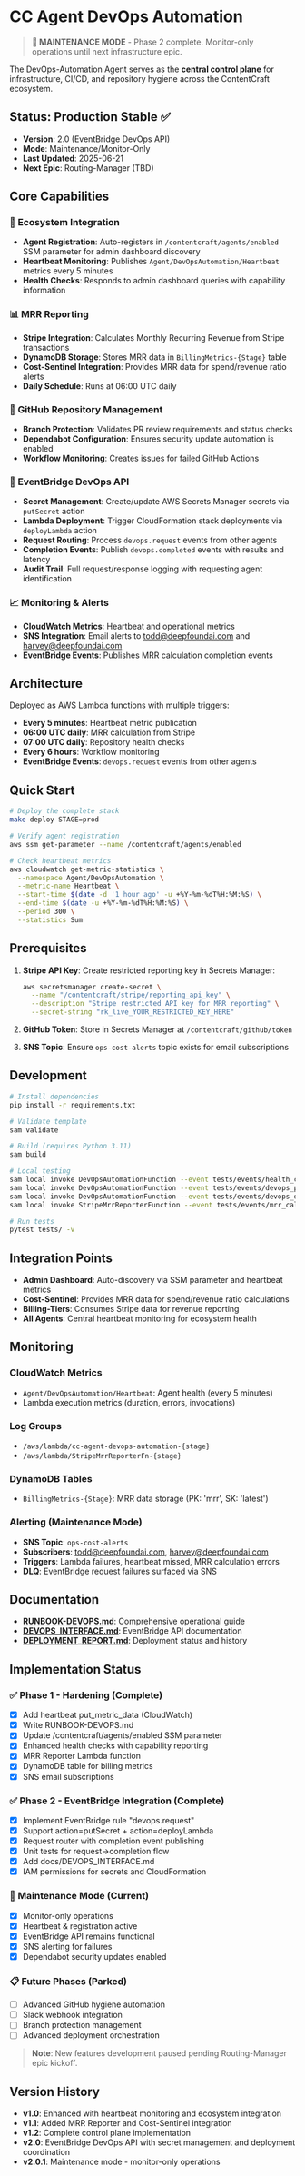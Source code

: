 # CC Agent DevOps Automation

> **🔧 MAINTENANCE MODE** - Phase 2 complete. Monitor-only operations until next infrastructure epic.

The DevOps-Automation Agent serves as the **central control plane** for infrastructure, CI/CD, and repository hygiene across the ContentCraft ecosystem.

## Status: Production Stable ✅

- **Version**: 2.0 (EventBridge DevOps API)
- **Mode**: Maintenance/Monitor-Only
- **Last Updated**: 2025-06-21
- **Next Epic**: Routing-Manager (TBD)

## Core Capabilities

### 🔄 Ecosystem Integration
- **Agent Registration**: Auto-registers in `/contentcraft/agents/enabled` SSM parameter for admin dashboard discovery
- **Heartbeat Monitoring**: Publishes `Agent/DevOpsAutomation/Heartbeat` metrics every 5 minutes
- **Health Checks**: Responds to admin dashboard queries with capability information

### 📊 MRR Reporting
- **Stripe Integration**: Calculates Monthly Recurring Revenue from Stripe transactions
- **DynamoDB Storage**: Stores MRR data in `BillingMetrics-{Stage}` table  
- **Cost-Sentinel Integration**: Provides MRR data for spend/revenue ratio alerts
- **Daily Schedule**: Runs at 06:00 UTC daily

### 🔧 GitHub Repository Management
- **Branch Protection**: Validates PR review requirements and status checks
- **Dependabot Configuration**: Ensures security update automation is enabled
- **Workflow Monitoring**: Creates issues for failed GitHub Actions

### 🎯 EventBridge DevOps API
- **Secret Management**: Create/update AWS Secrets Manager secrets via `putSecret` action
- **Lambda Deployment**: Trigger CloudFormation stack deployments via `deployLambda` action
- **Request Routing**: Process `devops.request` events from other agents
- **Completion Events**: Publish `devops.completed` events with results and latency
- **Audit Trail**: Full request/response logging with requesting agent identification

### 📈 Monitoring & Alerts
- **CloudWatch Metrics**: Heartbeat and operational metrics
- **SNS Integration**: Email alerts to todd@deepfoundai.com and harvey@deepfoundai.com
- **EventBridge Events**: Publishes MRR calculation completion events

## Architecture

Deployed as AWS Lambda functions with multiple triggers:
- **Every 5 minutes**: Heartbeat metric publication
- **06:00 UTC daily**: MRR calculation from Stripe
- **07:00 UTC daily**: Repository health checks  
- **Every 6 hours**: Workflow monitoring
- **EventBridge Events**: `devops.request` events from other agents

## Quick Start

```bash
# Deploy the complete stack
make deploy STAGE=prod

# Verify agent registration
aws ssm get-parameter --name /contentcraft/agents/enabled

# Check heartbeat metrics
aws cloudwatch get-metric-statistics \
  --namespace Agent/DevOpsAutomation \
  --metric-name Heartbeat \
  --start-time $(date -d '1 hour ago' -u +%Y-%m-%dT%H:%M:%S) \
  --end-time $(date -u +%Y-%m-%dT%H:%M:%S) \
  --period 300 \
  --statistics Sum
```

## Prerequisites

1. **Stripe API Key**: Create restricted reporting key in Secrets Manager:
   ```bash
   aws secretsmanager create-secret \
     --name "/contentcraft/stripe/reporting_api_key" \
     --description "Stripe restricted API key for MRR reporting" \
     --secret-string "rk_live_YOUR_RESTRICTED_KEY_HERE"
   ```

2. **GitHub Token**: Store in Secrets Manager at `/contentcraft/github/token`

3. **SNS Topic**: Ensure `ops-cost-alerts` topic exists for email subscriptions

## Development

```bash
# Install dependencies
pip install -r requirements.txt

# Validate template
sam validate

# Build (requires Python 3.11)
sam build

# Local testing
sam local invoke DevOpsAutomationFunction --event tests/events/health_check.json
sam local invoke DevOpsAutomationFunction --event tests/events/devops_put_secret.json
sam local invoke DevOpsAutomationFunction --event tests/events/devops_deploy_lambda.json
sam local invoke StripeMrrReporterFunction --event tests/events/mrr_calculation.json

# Run tests
pytest tests/ -v
```

## Integration Points

- **Admin Dashboard**: Auto-discovery via SSM parameter and heartbeat metrics
- **Cost-Sentinel**: Provides MRR data for spend/revenue ratio calculations
- **Billing-Tiers**: Consumes Stripe data for revenue reporting
- **All Agents**: Central heartbeat monitoring for ecosystem health

## Monitoring

### CloudWatch Metrics
- `Agent/DevOpsAutomation/Heartbeat`: Agent health (every 5 minutes)
- Lambda execution metrics (duration, errors, invocations)

### Log Groups
- `/aws/lambda/cc-agent-devops-automation-{stage}`
- `/aws/lambda/StripeMrrReporterFn-{stage}`

### DynamoDB Tables
- `BillingMetrics-{Stage}`: MRR data storage (PK: 'mrr', SK: 'latest')

### Alerting (Maintenance Mode)
- **SNS Topic**: `ops-cost-alerts`
- **Subscribers**: todd@deepfoundai.com, harvey@deepfoundai.com
- **Triggers**: Lambda failures, heartbeat missed, MRR calculation errors
- **DLQ**: EventBridge request failures surfaced via SNS

## Documentation

- **[RUNBOOK-DEVOPS.md](docs/RUNBOOK-DEVOPS.md)**: Comprehensive operational guide
- **[DEVOPS_INTERFACE.md](docs/DEVOPS_INTERFACE.md)**: EventBridge API documentation
- **[DEPLOYMENT_REPORT.md](DEPLOYMENT_REPORT.md)**: Deployment status and history

## Implementation Status

### ✅ Phase 1 - Hardening (Complete)
- [x] Add heartbeat put_metric_data (CloudWatch)
- [x] Write RUNBOOK-DEVOPS.md
- [x] Update /contentcraft/agents/enabled SSM parameter
- [x] Enhanced health checks with capability reporting
- [x] MRR Reporter Lambda function
- [x] DynamoDB table for billing metrics
- [x] SNS email subscriptions

### ✅ Phase 2 - EventBridge Integration (Complete)
- [x] Implement EventBridge rule "devops.request"
- [x] Support action=putSecret + action=deployLambda
- [x] Request router with completion event publishing
- [x] Unit tests for request→completion flow
- [x] Add docs/DEVOPS_INTERFACE.md
- [x] IAM permissions for secrets and CloudFormation

### 🔧 Maintenance Mode (Current)
- [x] Monitor-only operations
- [x] Heartbeat & registration active
- [x] EventBridge API remains functional
- [x] SNS alerting for failures
- [x] Dependabot security updates enabled

### 📋 Future Phases (Parked)
- [ ] Advanced GitHub hygiene automation
- [ ] Slack webhook integration  
- [ ] Branch protection management
- [ ] Advanced deployment orchestration

> **Note**: New features development paused pending Routing-Manager epic kickoff.

## Version History

- **v1.0**: Enhanced with heartbeat monitoring and ecosystem integration
- **v1.1**: Added MRR Reporter and Cost-Sentinel integration
- **v1.2**: Complete control plane implementation
- **v2.0**: EventBridge DevOps API with secret management and deployment coordination
- **v2.0.1**: Maintenance mode - monitor-only operations